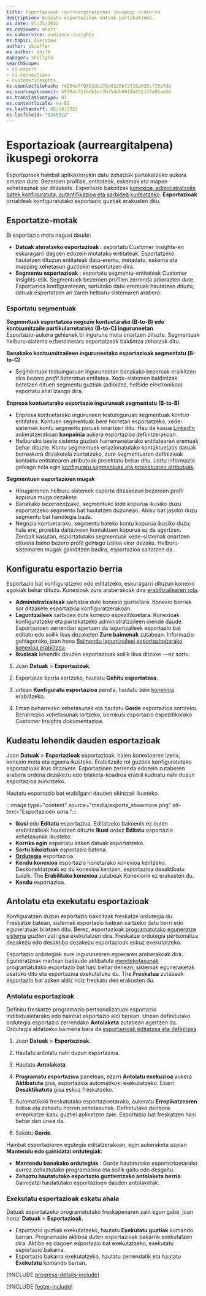```yaml
---
title: Esportazioak (aurreargitalpena) ikuspegi orokorra
description: Kudeatu esportazioak datuak partekatzeko.
ms.date: 07/25/2022
ms.reviewer: mhart
ms.subservice: audience-insights
ms.topic: overview
author: pkieffer
ms.author: philk
manager: shellyha
searchScope:
- ci-export
- ci-connections
- customerInsights
ms.openlocfilehash: fd234aff9021ded76d8226bf2f15e035cf75e7db
ms.sourcegitcommit: 49394c7216db1ec7b754db6014b651177e82ae5b
ms.translationtype: HT
ms.contentlocale: eu-ES
ms.lasthandoff: 08/10/2022
ms.locfileid: "9245312"
---
```

# <a name="exports-preview-overview"></a>Esportazioak (aurreargitalpena) ikuspegi orokorra

 Esportazioek hainbat aplikaziorekin datu zehatzak partekatzeko aukera ematen dute. Bezeroen profilak, entitateak, eskemak eta mapen xehetasunak sar ditzakete. Esportazio bakoitzak [konexioa, administratzaile batek konfiguratuta, autentifikazioa eta sarbidea kudeatzeko](connections.md). **Esportazioak** orrialdeak konfiguratutako esportazio guztiak erakusten ditu.

## <a name="export-types"></a>Esportatze-motak

Bi esportazio mota nagusi daude:  

- **Datuak ateratzeko esportazioak** : esportatu Customer Insights-en eskuragarri dagoen edozein motatako entitateak. Esportatzeko hautatzen dituzun entitateak datu-eremu, metadatu, eskema eta mapping xehetasun guztiekin esportatzen dira.
- **Segmentu esportazioak** : esportatu segmentu-entitateak Customer Insights-etik. Segmentuek bezeroen profilen zerrenda adierazten dute. Esportazioa konfiguratzean, sartutako datu-eremuak hautatzen dituzu, datuak esportatzen ari zaren helburu-sistemaren arabera.

### <a name="export-segments"></a>Esportatu segmentuak

**Segmentuak esportatzea negozio kontuetarako (B-to-B) edo kontsumitzaile partikularretarako (B-to-C) inguruneetan**  
Esportazio-aukera gehienek bi ingurune mota onartzen dituzte. Segmentuak helburu-sistema ezberdinetara esportatzeak baldintza zehatzak ditu. 

**Banakako kontsumitzaileen inguruneetako esportazioak segmentatu (B-to-C)**  
- Segmentuak testuinguruan inguruneetan banakako bezeroak eraikitzen dira *bezero profil bateratua* entitatea. Xede-sistemen baldintzak betetzen dituen segmentu guztiak (adibidez, helbide elektronikoa) esportatu ahal izango dira.

**Enpresa kontuetarako esportazio inguruneak segmentatu (B-to-B)**  
- Enpresa kontuetarako inguruneen testuinguruan segmentuak *kontua* entitatea. Kontuen segmentuak bere horretan esportatzeko, xede-sistemak kontu segmentu puruak onartzen ditu. Hau da kasua [LinkedIn](export-linkedin-ads.md) aukeratzerakoan **konpainia** aukera esportazioa definitzerakoan.
- Helburuko beste sistema guztiek harremanetarako entitatearen eremuak behar dituzte. Kontu segmentuek erlazionatutako kontaktuetatik datuak berreskura ditzaketela ziurtatzeko, zure segmentuaren definizioak kontaktu entitatearen atributuak proiektatu behar ditu. Lortu informazio gehiago nola egin [konfiguratu segmentuak eta proiektuaren atributuak](segment-builder.md).

**Segmentuen esportazioen mugak**  
- Hirugarrenen helburu sistemek esporta ditzakezun bezeroen profil kopurua muga dezakete. 
- Banakako bezeroentzako, segmentuko kide kopurua ikusiko duzu esportatzeko segmentu bat hautatzen duzunean. Abisu bat jasoko duzu segmentu bat handiegia bada. 
- Negozio kontuetarako, segmentu bateko kontu kopurua ikusiko duzu; hala ere, proiekta daitezkeen kontaktuen kopurua ez da agertzen. Zenbait kasutan, esportatutako segmentuak xede-sistemak onartzen dituena baino bezero profil gehiago izatea ekar dezake. Helburu-sistemaren mugak gainditzen badira, esportazioa saltatzen da.

## <a name="set-up-a-new-export"></a>Konfiguratu esportazio berria

Esportazio bat konfiguratzeko edo editatzeko, eskuragarri dituzun konexio egokiak behar dituzu. Konexioak zure araberakoak dira [erabiltzailearen rola](permissions.md):
- **Administratzaileak** sarbidea dute konexio guztietara. Konexio berriak sor ditzakete esportazioa konfiguratzerakoan.
- **Laguntzaileek** sarbidea dute konexio espezifikoetara. Konexioak konfiguratzeko eta partekatzeko administratzaileen mende daude. Esportazioen zerrendan agertzen da laguntzaileek esportazio bat editatu edo soilik ikus dezaketen **Zure baimenak** zutabean. Informazio gehiagorako, joan hona [Baimendu laguntzaileei esportazioetarako konexioa erabiltzea](connections.md#allow-contributors-to-use-a-connection-for-exports).
- **Ikusleak** lehendik dauden esportazioak soilik ikus ditzake —ez sortu.

1. Joan **Datuak** > **Esportazioak**.

1. Esportatze berria sortzeko, hautatu **Gehitu esportatzea**.

1. urtean **Konfiguratu esportazioa** panela, hautatu zein [konexioa](connections.md) erabiltzeko.

1. Eman beharrezko xehetasunak eta hautatu **Gorde** esportazioa sortzeko. Beharrezko xehetasunak lortzeko, berrikusi esportazio espezifikorako Customer Insights dokumentazioa.

## <a name="manage-existing-exports"></a>Kudeatu lehendik dauden esportazioak

Joan **Datuak** > **Esportazioak** esportazioak, haien konexioaren izena, konexio mota eta egoera ikusteko. Erabiltzaile rol guztiek konfiguratutako esportazioak ikus ditzakete. Esportazioen zerrenda edozein zutaberen arabera ordena dezakezu edo bilaketa-koadroa erabili kudeatu nahi duzun esportazioa aurkitzeko.

Hautatu esportazio bat erabilgarri dauden ekintzak ikusteko.

:::image type="content" source="media/exports_showmore.png" alt-text="Esportazioen orria.":::

- **Ikusi** edo **Editatu** esportazioa. Editatzeko baimenik ez duten erabiltzaileak hautatzen dituzte **Ikusi** ordez **Editatu** esportazio xehetasunak ikusteko.
- **Korrika egin** esportatu azken datuak esportatzeko.
- **Sortu bikoiztuak** esportazio batena.
- **[Ordutegia](#schedule-and-run-exports)** esportazioa.
- **Kendu konexioa** esportazio honetarako konexioa kentzeko. Deskonektatzeak ez du konexioa kentzen, esportazioa desaktibatu baizik. The **Erabilitako konexioa** zutabeak Konexiorik ez erakusten du.
- **Kendu** esportazioa.

## <a name="schedule-and-run-exports"></a>Antolatu eta exekutatu esportazioak

Konfiguratzen duzun esportazio bakoitzak freskatze ordutegia du. Freskatze batean, sistemak esportazio batean sartzeko datu berri edo eguneratuak bilatzen ditu. Berez, esportazioak [programatutako eguneratze sistema](schedule-refresh.md) guztien zati gisa exekutatzen dira. Freskatze ordutegia pertsonaliza dezakezu edo desaktiba dezakezu esportazioak eskuz exekutatzeko.

Esportazio ordutegiak zure ingurunearen egoeraren araberakoak dira. Eguneratzeak martxan badaude aktibatuta [mendekotasunak](system.md#refresh-processes) programatutako esportazio bat hasi behar denean, sistemak eguneraketak osatuko ditu eta esportazioa exekutatuko du. The **Freskatua** zutabeak esportazio bat azken aldiz noiz freskatu den erakusten du.

### <a name="schedule-exports"></a>Antolatu esportazioak

Definitu freskatze programazio pertsonalizatuak esportazio indibidualetarako edo hainbat esportazio aldi berean. Unean definitutako ordutegia esportazio zerrendako **Antolaketa** zutabean agertzen da. Ordutegia aldatzeko baimena bera da [esportazioak editatzea eta definitzea](export-destinations.md#set-up-a-new-export).

1. Joan **Datuak** > **Esportazioak**.

1. Hautatu antolatu nahi duzun esportazioa.

1. Hautatu **Antolaketa**.

1. **Programatu esportazioa** panelean, ezarri **Antolatu exekuzioa** aukera **Aktibatuta** gisa, esportazioa automatikoki exekutatzeko. Ezarri **Desaktibatuta** gisa eskuz freskatzeko.

1. Automatikoki freskatutako esportazioetarako, aukeratu **Errepikatzearen** balioa eta zehaztu horren xehetasunak. Definitutako denbora errepikatze-kasu guztiei aplikatzen zaie. Esportazio bat freskatzen hasi behar den unea da.

1. Sakatu **Gorde**.

Hainbat esportazioren egutegia editatzerakoan, egin aukeraketa azpian **Mantendu edo gainidatzi ordutegiak**:

- **Mantendu banakako ordutegiak** : Gorde hautatutako esportazioetarako aurrez zehaztutako programazioa eta soilik gaitu edo desgaitu.
- **Zehaztu hautatutako esportazio guztientzako antolaketa berria**: Gainidatzi hautatutako esportazioen dauden antolaketak.

### <a name="run-exports-on-demand"></a>Exekutatu esportazioak eskatu ahala

Datuak esportatzeko programatutako freskapenaren zain egon gabe, joan hona: **Datuak** > **Esportazioak**.

- Esportazio guztiak exekutatzeko, hautatu **Exekutatu guztiak** komando barran. Programazio aktiboa duten esportazioak bakarrik exekutatzen dira. Aktibo ez dagoen esportazio bat exekutatzeko, exekutatu esportazio bakarra.
- Esportazio bakarra exekutatzeko, hautatu zerrendatik eta hautatu **Exekutatu** komando barran.

[!INCLUDE [progress-details-include](includes/progress-details-pane.md)]


[!INCLUDE [footer-include](includes/footer-banner.md)]
